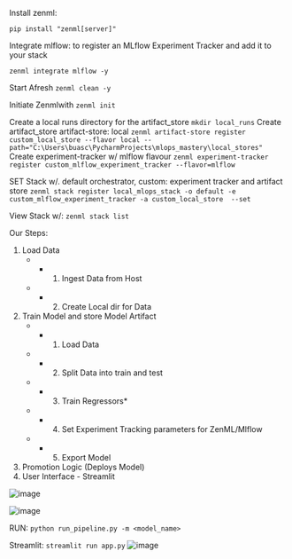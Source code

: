 Install zenml:
```commandline
pip install "zenml[server]"
```

Integrate mlflow: to register an MLflow Experiment Tracker and add it to your stack
```
zenml integrate mlflow -y
```

Start Afresh
`zenml clean -y`

Initiate Zenmlwith `zenml init`

Create a local runs directory for the artifact_store
`mkdir local_runs`
Create artifact_store
artifact-store: local
`zenml artifact-store register custom_local_store --flavor local --path="C:\Users\buasc\PycharmProjects\mlops_mastery\local_stores"`
Create experiment-tracker w/ mlflow flavour
`zenml experiment-tracker register custom_mlflow_experiment_tracker --flavor=mlflow`

SET Stack
w/. default orchestrator, custom: experiment tracker and artifact store
`zenml stack register local_mlops_stack -o default -e custom_mlflow_experiment_tracker -a custom_local_store  --set`

View Stack w/: `zenml stack list`


Our Steps:
1. Load Data
   - - 1. Ingest Data from Host
   - - 2. Create Local dir for Data
2. Train Model and store Model Artifact
   - - 1. Load Data
   - - 2. Split Data into train and test
   - - 3. Train Regressors*
   - - 4. Set Experiment Tracking parameters for ZenML/Mlflow
   - - 5. Export Model
3. Promotion Logic (Deploys Model)
4. User Interface - Streamlit

![image](https://github.com/user-attachments/assets/798922d6-c6fe-453a-86e2-0b26ad776588)

![image](https://github.com/user-attachments/assets/a542002b-a786-445b-979e-b5566b45c3f5)

RUN:
`python run_pipeline.py -m <model_name>`

Streamlit:
`streamlit run app.py`
![image](https://github.com/user-attachments/assets/897521b3-8c7a-4599-95a1-fa885edcb476)


